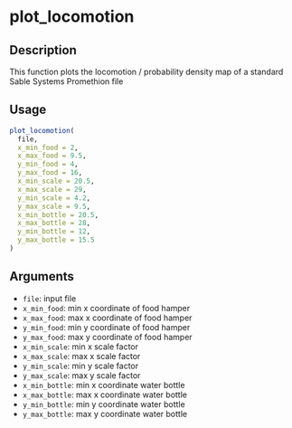 # plot_locomotion

## Description

This function plots the locomotion / probability density map of a standard
Sable Systems Promethion file

## Usage

```r
plot_locomotion(
  file,
  x_min_food = 2,
  x_max_food = 9.5,
  y_min_food = 4,
  y_max_food = 16,
  x_min_scale = 20.5,
  x_max_scale = 29,
  y_min_scale = 4.2,
  y_max_scale = 9.5,
  x_min_bottle = 20.5,
  x_max_bottle = 28,
  y_min_bottle = 12,
  y_max_bottle = 15.5
)
```

## Arguments

* `file`: input file
* `x_min_food`: min x coordinate of food hamper
* `x_max_food`: max x coordinate of food hamper
* `y_min_food`: min y coordinate of food hamper
* `y_max_food`: max y coordinate of food hamper
* `x_min_scale`: min x scale factor
* `x_max_scale`: max x scale factor
* `y_min_scale`: min y scale factor
* `y_max_scale`: max y scale factor
* `x_min_bottle`: min x coordinate water bottle
* `x_max_bottle`: max x coordinate water bottle
* `y_min_bottle`: min y coordinate water bottle
* `y_max_bottle`: max y coordinate water bottle


